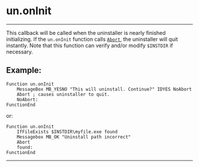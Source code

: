 # un.onInit

---

This callback will be called when the uninstaller is nearly finished initializing. If the `un.onInit` function calls [`Abort`][1], the uninstaller will quit instantly. Note that this function can verify and/or modify `$INSTDIR` if necessary.

## Example:

	Function un.onInit
		MessageBox MB_YESNO "This will uninstall. Continue?" IDYES NoAbort
		Abort ; causes uninstaller to quit.
		NoAbort:
	FunctionEnd

or:

	Function un.onInit
		IfFileExists $INSTDIR\myfile.exe found
		Messagebox MB_OK "Uninstall path incorrect"
		Abort
		found:
	FunctionEnd

---

[1]: ../Reference/Abort.md